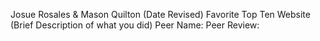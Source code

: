 Josue Rosales & Mason Quilton
(Date Revised)
Favorite Top Ten Website
(Brief Description of what you did)
Peer Name:
Peer Review:
